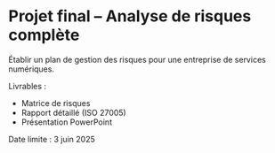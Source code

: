 # Projet final – Analyse de risques complète

Établir un plan de gestion des risques pour une entreprise de services numériques.

Livrables :
- Matrice de risques
- Rapport détaillé (ISO 27005)
- Présentation PowerPoint

Date limite : 3 juin 2025
